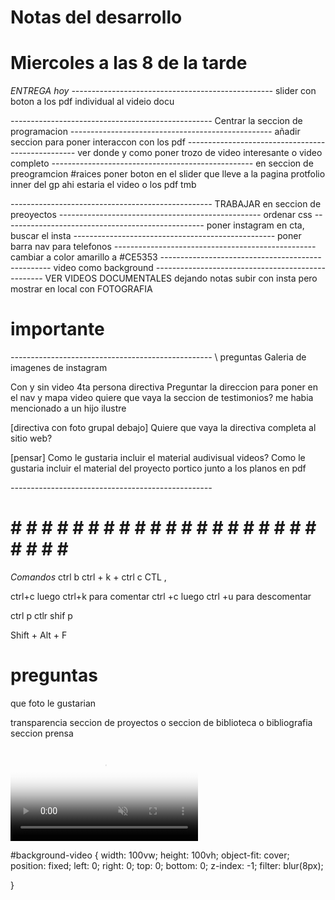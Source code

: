 # Notas del desarrollo
# Miercoles a las 8 de la tarde  
*ENTREGA hoy*
*--------------------------------------------------*
slider con boton a 
los pdf individual
al videio docu


*--------------------------------------------------*
Centrar la seccion de programacion
*--------------------------------------------------*
añadir seccion para poner interaccon con los pdf
*--------------------------------------------------*
ver donde y como poner trozo de video interesante 
o video completo
*--------------------------------------------------*
en seccion de preogramcion
#raices poner boton en el slider que lleve a 
la pagina protfolio inner del gp 
ahi estaria el video o los pdf tmb 

*--------------------------------------------------*
TRABAJAR en seccion de preoyectos
*--------------------------------------------------*
ordenar css
*--------------------------------------------------*
poner instagram en cta, buscar el insta
*--------------------------------------------------*
poner barra nav para telefonos 
*--------------------------------------------------*
cambiar a color amarillo a #CE5353
*--------------------------------------------------*
video como background 
*--------------------------------------------------*
VER VIDEOS DOCUMENTALES dejando notas
subir con insta pero mostrar en local con FOTOGRAFIA

# importante 

*--------------------------------------------------*
\\ preguntas
Galeria de imagenes de instagram 

Con y sin video 
4ta persona directiva
Preguntar la direccion para poner en el nav y mapa
video 
quiere que vaya la seccion de testimonios?
me habia mencionado a un hijo ilustre

[directiva con foto grupal debajo] 
Quiere que vaya la directiva completa al sitio web?

[pensar]
Como le gustaria incluir el material audivisual videos?
Como le gustaria incluir el material del proyecto portico junto a los
planos en pdf 




*--------------------------------------------------*
# # # # # # # # # # # # # # # # # # # # # # # # # #



*Comandos*
ctrl b
ctrl + k + ctrl c
CTL ,

ctrl+c luego ctrl+k para comentar
ctrl +c luego ctrl +u para descomentar

ctrl p
ctlr shif p

Shift + Alt + F


# preguntas
que foto le gustarian

transparencia 
seccion de proyectos
o seccion de biblioteca o bibliografia seccion prensa






<!-- ======= Vídeo de fondo ======= -->
  <video id="background-video" autoplay loop muted poster="assets/img/mapa.jpg">
    <source src="assets/img/CompactoHuertas.mp4.mp4" type="video/mp4">
  </video>
<!-- ======= End Vídeo de fondo ======= -->


#background-video {
  width: 100vw;
  height: 100vh;
  object-fit: cover;
  position: fixed;
  left: 0;
  right: 0;
  top: 0;
  bottom: 0;
  z-index: -1;
  filter: blur(8px);

}